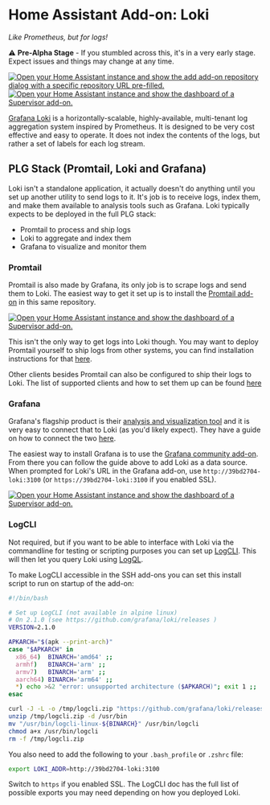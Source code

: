 # Home Assistant Add-on: Loki

_Like Prometheus, but for logs!_

⚠ **Pre-Alpha Stage** - If you stumbled across this, it's in a very early stage.
Expect issues and things may change at any time.

<!-- markdownlint-disable line-length -->

[![Open your Home Assistant instance and show the add add-on repository dialog
with a specific repository URL pre-filled.](https://my.home-assistant.io/badges/supervisor_add_addon_repository.svg)](https://my.home-assistant.io/redirect/supervisor_add_addon_repository/?repository_url=https%3A%2F%2Fgithub.com%2Fmdegat01%2Fhassio-addons)
[![Open your Home Assistant instance and show the dashboard of a Supervisor add-on.](https://my.home-assistant.io/badges/supervisor_addon.svg)](https://my.home-assistant.io/redirect/supervisor_addon/?addon=39bd2704_loki)

<!-- markdownlint-enable line-length -->

[Grafana Loki](https://grafana.com/oss/loki/) is a horizontally-scalable,
highly-available, multi-tenant log aggregation system inspired by Prometheus. It
is designed to be very cost effective and easy to operate. It does not index the
contents of the logs, but rather a set of labels for each log stream.

## PLG Stack (Promtail, Loki and Grafana)

Loki isn't a standalone application, it actually doesn't do anything until you
set up another utility to send logs to it. It's job is to receive logs, index
them, and make them available to analysis tools such as Grafana. Loki typically
expects to be deployed in the full PLG stack:

- Promtail to process and ship logs
- Loki to aggregate and index them
- Grafana to visualize and monitor them

### Promtail

Promtail is also made by Grafana, its only job is to scrape logs and send them
to Loki. The easiest way to get it set up is to install the
[Promtail add-on](https://github.com/mdegat01/hassio-addons/tree/main/promtail)
in this same repository.

[![Open your Home Assistant instance and show the dashboard of a Supervisor add-on.](https://my.home-assistant.io/badges/supervisor_addon.svg)](https://my.home-assistant.io/redirect/supervisor_addon/?addon=39bd2704_promtail)

This isn't the only way to get logs into Loki though. You may want to deploy
Promtail yourself to ship logs from other systems, you can find installation
instructions for that [here](https://grafana.com/docs/loki/latest/clients/promtail/installation/).

Other clients besides Promtail can also be configured to ship their logs to
Loki. The list of supported clients and how to set them up can be found
[here](https://grafana.com/docs/loki/latest/clients/)

### Grafana

Grafana's flagship product is their [analysis and visualization tool](https://grafana.com/oss/grafana/)
and it is very easy to connect that to Loki (as you'd likely expect). They have
a guide on how to connect the two [here](https://grafana.com/docs/loki/latest/getting-started/grafana/).

The easiest way to install Grafana is to use the
[Grafana community add-on](https://github.com/hassio-addons/addon-grafana). From
there you can follow the guide above to add Loki as a data source. When prompted
for Loki's URL in the Grafana add-on, use `http://39bd2704-loki:3100` (or
`https://39bd2704-loki:3100` if you enabled SSL).

[![Open your Home Assistant instance and show the dashboard of a Supervisor add-on.](https://my.home-assistant.io/badges/supervisor_addon.svg)](https://my.home-assistant.io/redirect/supervisor_addon/?addon=a0d7b954_grafana)

### LogCLI

Not required, but if you want to be able to interface with Loki via the
commandline for testing or scripting purposes you can set up
[LogCLI](https://grafana.com/docs/loki/latest/getting-started/logcli/). This
will then let you query Loki using [LogQL](https://grafana.com/docs/loki/latest/logql/).

To make LogCLI accessible in the SSH add-ons you can set this install script
to run on startup of the add-on:

```bash
#!/bin/bash

# Set up LogCLI (not available in alpine linux)
# On 2.1.0 (see https://github.com/grafana/loki/releases )
VERSION=2.1.0

APKARCH="$(apk --print-arch)"
case "$APKARCH" in
  x86_64)  BINARCH='amd64' ;;
  armhf)   BINARCH='arm' ;;
  armv7)   BINARCH='arm' ;;
  aarch64) BINARCH='arm64' ;;
  *) echo >&2 "error: unsupported architecture ($APKARCH)"; exit 1 ;;
esac

curl -J -L -o /tmp/logcli.zip "https://github.com/grafana/loki/releases/download/v${VERSION}/logcli-linux-${BINARCH}.zip"
unzip /tmp/logcli.zip -d /usr/bin
mv "/usr/bin/logcli-linux-${BINARCH}" /usr/bin/logcli
chmod a+x /usr/bin/logcli
rm -f /tmp/logcli.zip
```

You also need to add the following to your `.bash_profile` or `.zshrc` file:

```bash
export LOKI_ADDR=http://39bd2704-loki:3100
```

Switch to `https` if you enabled SSL. The LogCLI doc has the full list of
possible exports you may need depending on how you deployed Loki.

